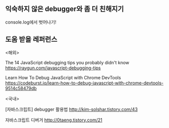 ## 익숙하지 않은 debugger와 좀 더 친해지기

console.log에서 벗어나기!





## 도움 받을 레퍼런스

<해외>

The 14 JavaScript debugging tips you probably didn't know https://raygun.com/javascript-debugging-tips

Learn How To Debug JavaScript with Chrome DevTools https://codeburst.io/learn-how-to-debug-javascript-with-chrome-devtools-9514c58479db

<국내>

[자바스크립트] debugger 활용법 http://kim-solshar.tistory.com/43

자바스크립트 디버거 http://0taeng.tistory.com/21